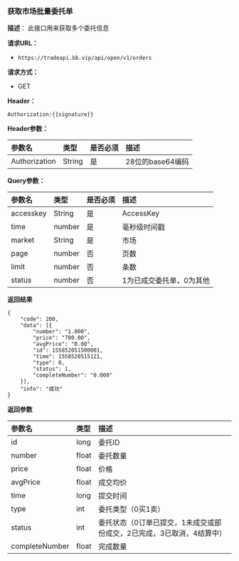 ### 获取市场批量委托单

**描述**：
此接口用来获取多个委托信息

**请求URL：** 
- ` https://tradeapi.bb.vip/api/open/v1/orders `

**请求方式：**
- GET

**Header：**

```
Authorization:{{signature}}
```

**Header参数：**

| 参数名          | 类型     | 是否必须 | 描述   |
| :----------- | :----- | :--- | :--- |
| Authorization | String | 是    | 28位的base64编码 |

**Query参数：**

| 参数名          | 类型     | 是否必须 | 描述   |
| :----------- | :----- | :--- | :--- |
| accesskey | String | 是    | AccessKey |
| time | number | 是    | 毫秒级时间戳 |
| market | String | 是    | 市场 |
| page | number | 否    | 页数 |
| limit| number | 否    | 条数 |
| status | number | 否 | 1为已成交委托单，0为其他|


**返回结果**

```
{
	"code": 200,
	"data": [{
		"number": "1.000",
		"price": "700.00",
		"avgPrice": "0.00",
		"id": 155852051500001,
		"time": 1558520515121,
		"type": 0,
		"status": 1,
		"completeNumber": "0.000"
	}],
	"info": "成功"
}
```

**返回参数**

| 参数名          | 类型   | 描述   |
| :----------- |  :--- | :--- |
| id | long     | 委托ID |
| number | float     | 委托数量 |
| price | float     | 价格 |
| avgPrice | float     | 成交均价 |
| time | long     | 提交时间 |
| type | int     | 委托类型（0买1卖） |
| status | int     | 委托状态（0订单已提交，1未成交或部份成交，2已完成，3已取消，4结算中） |
| completeNumber | float     | 完成数量 |

